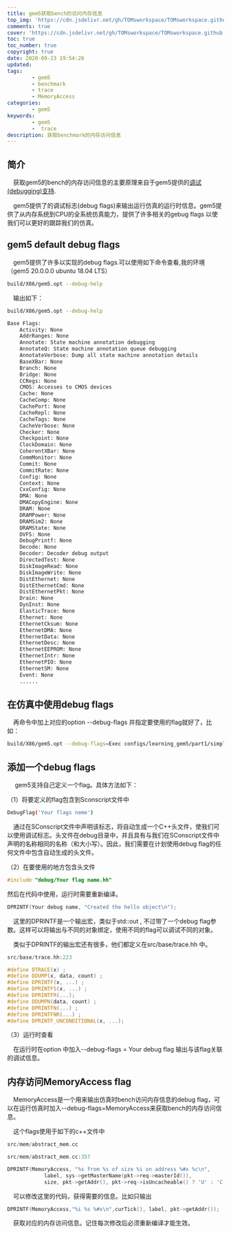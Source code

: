 ```yaml
---
title: gem5获取bench的访问内存信息
top_img: 'https://cdn.jsdelivr.net/gh/TOMsworkspace/TOMsworkspace.github.io/2020/09/23/gem5获取bench的访问内存信息/figure1.png'
comments: true
cover: 'https://cdn.jsdelivr.net/gh/TOMsworkspace/TOMsworkspace.github.io/2020/09/23/gem5获取bench的访问内存信息/figure1.png'
toc: true
toc_number: true
copyright: true
date: 2020-09-23 19:54:28
updated:
tags: 
        - gem5
        - benchmark
        - trace
        - MemoryAccess
categories: 
        - gem5
keywords: 
        - gem5      
        -  trace 
description: 获取benchmark的内存访问信息
---
```


## 简介

&emsp;获取gem5的bench的内存访问信息的主要原理来自于gem5提供的[调试(debugging)支持](http://www.gem5.org/documentation/learning_gem5/part2/debugging/).

&emsp;gem5提供了的调试标志(debug flags)来输出运行仿真的运行时信息。gem5提供了从内存系统到CPU的全系统仿真能力，提供了许多相关的gebug flags 以使我们可以更好的跟踪我们的仿真。

## gem5 default debug flags

&emsp;gem5提供了许多以实现的debug flags.可以使用如下命令查看,我的环境（gem5 20.0.0.0 ubuntu 18.04 LTS）

```bash
build/X86/gem5.opt --debug-help
```

&emsp;输出如下：

```bash
build/X86/gem5.opt --debug-help

Base Flags:
    Activity: None
    AddrRanges: None
    Annotate: State machine annotation debugging
    AnnotateQ: State machine annotation queue debugging
    AnnotateVerbose: Dump all state machine annotation details
    BaseXBar: None
    Branch: None
    Bridge: None
    CCRegs: None
    CMOS: Accesses to CMOS devices
    Cache: None
    CacheComp: None
    CachePort: None
    CacheRepl: None
    CacheTags: None
    CacheVerbose: None
    Checker: None
    Checkpoint: None
    ClockDomain: None
    CoherentXBar: None
    CommMonitor: None
    Commit: None
    CommitRate: None
    Config: None
    Context: None
    CxxConfig: None
    DMA: None
    DMACopyEngine: None
    DRAM: None
    DRAMPower: None
    DRAMSim2: None
    DRAMState: None
    DVFS: None
    DebugPrintf: None
    Decode: None
    Decoder: Decoder debug output
    DirectedTest: None
    DiskImageRead: None
    DiskImageWrite: None
    DistEthernet: None
    DistEthernetCmd: None
    DistEthernetPkt: None
    Drain: None
    DynInst: None
    ElasticTrace: None
    Ethernet: None
    EthernetCksum: None
    EthernetDMA: None
    EthernetData: None
    EthernetDesc: None
    EthernetEEPROM: None
    EthernetIntr: None
    EthernetPIO: None
    EthernetSM: None
    Event: None
    ......
```

## 在仿真中使用debug flags

&emsp;再命令中加上对应的option --debug-flags 并指定要使用的flag就好了，比如：

```bash
build/X86/gem5.opt --debug-flags=Exec configs/learning_gem5/part1/simple.py | head -n 50
```

## 添加一个debug flags

&emsp; gem5支持自己定义一个flag。具体方法如下：

（1）将要定义的flag包含到Sconscript文件中  

```bash
DebugFlag('Your flags neme')
```  

&emsp;通过在SConscript文件中声明该标志，将自动生成一个C++头文件，使我们可以使用调试标志。头文件在debug目录中，并且具有与我们在SConscript文件中声明的名称相同的名称（和大小写）。因此，我们需要在计划使用debug  flag的任何文件中包含自动生成的头文件。

（2）在要使用的地方包含头文件

```c++
#include "debug/Your flag name.hh"

```

然后在代码中使用，运行时需要重新编译。

```c++
DPRINTF(Your debug name, "Created the hello object\n");
```

 &emsp;这里的DPRINTF是一个输出宏，类似于std::out , 不过带了一个debug flag参数。这样可以将输出与不同的对象绑定，使用不同的flag可以调试不同的对象。

 &emsp;类似于DPRINTF的输出宏还有很多，他们都定义在src/base/trace.hh 中。

 ```c++
src/base/trace.hh:223

#define DTRACE(x) ;
#define DDUMP(x, data, count) ;
#define DPRINTF(x, ...) ;
#define DPRINTFS(x, ...) ;
#define DPRINTFR(...);
#define DDUMPN(data, count) ;
#define DPRINTFN(...) ;
#define DPRINTFNR(...) ;
#define DPRINTF_UNCONDITIONAL(x, ...);
 ```

（3）运行时查看

 &emsp;在运行时在option 中加入--debug-flags = Your debug flag 输出与该flag关联的调试信息。

## 内存访问MemoryAccess flag

&emsp;MemoryAccess是一个用来输出仿真时bench访问内存信息的debug flag，可以在运行仿真时加入--debug-flags=MemoryAccess来获取bench的内存访问信息。

&emsp;这个flags使用于如下的c++文件中

```c++
src/mem/abstract_mem.cc
```

```c++
src/mem/abstract_mem.cc:357

DPRINTF(MemoryAccess, "%s from %s of size %i on address %#x %c\n",
            label, sys->getMasterName(pkt->req->masterId()),
            size, pkt->getAddr(), pkt->req->isUncacheable() ? 'U' : 'C');
```

&emsp;可以修改这里的代码，获得需要的信息。比如只输出

```c++
DPRINTF(MemoryAccess,"%i %s %#x\n",curTick(), label, pkt->getAddr());
```

&emsp;获取对应的内存访问信息。记住每次修改后必须重新编译才能生效。
